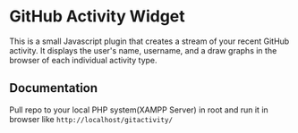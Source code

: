 # GitHub Activity Widget

This is a small Javascript plugin that creates a stream of your recent GitHub activity. It displays the user's name, username, and a draw graphs in the browser of each individual activity type.


## Documentation

Pull repo to your local PHP system(XAMPP Server) in root and run it in browser like `http://localhost/gitactivity/`